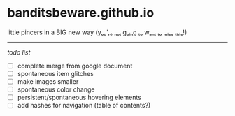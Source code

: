 # banditsbeware.github.io
little pincers in a BIG new way (yₒᵤ'ᵣₑ ₙₒₜ gₒᵢₙg ₜₒ wₐₙₜ ₜₒ ₘᵢₛₛ ₜₕᵢₛ!)

---

*todo list*
- [ ] complete merge from google document
- [ ] spontaneous item glitches
- [ ] make images smaller
- [ ] spontaneous color change
- [ ] persistent/spontaneous hovering elements
- [ ] add hashes for navigation (table of contents?)
